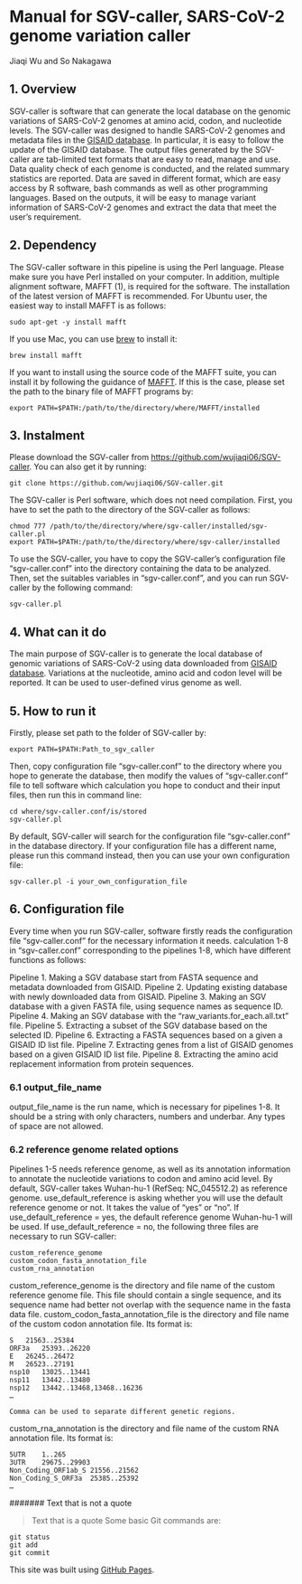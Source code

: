 # Manual for SGV-caller, SARS-CoV-2 genome variation caller
Jiaqi Wu and So Nakagawa

## 1. Overview
SGV-caller is software that can generate the local database on the genomic variations of SARS-CoV-2 genomes at amino acid, codon, and nucleotide levels. The SGV-caller was designed to handle SARS-CoV-2 genomes and metadata files in the [GISAID database](https://www.gisaid.org/). In particular, it is easy to follow the update of the GISAID database. The output files generated by the SGV-caller are tab-limited text formats that are easy to read, manage and use. Data quality check of each genome is conducted, and the related summary statistics are reported. Data are saved in different format, which are easy access by R software, bash commands as well as other programming languages. Based on the outputs, it will be easy to manage variant information of SARS-CoV-2 genomes and extract the data that meet the user’s requirement.

## 2. Dependency
  The SGV-caller software in this pipeline is using the Perl language. Please make sure you have Perl installed on your computer. In addition, multiple alignment software, MAFFT (1), is required for the software. The installation of the latest version of MAFFT is recommended.
  For Ubuntu user, the easiest way to install MAFFT is as follows:
```
sudo apt-get -y install mafft
```
If you use Mac, you can use [brew](https://brew.sh/) to install it:
```
brew install mafft
```
If you want to install using the source code of the MAFFT suite, you can install it by following the guidance of [MAFFT](https://mafft.cbrc.jp/). If this is the case, please set the path to the binary file of MAFFT programs by:
```
export PATH=$PATH:/path/to/the/directory/where/MAFFT/installed
```
## 3. Instalment 
  Please download the SGV-caller from https://github.com/wujiaqi06/SGV-caller. You can also get it by running: 
```
git clone https://github.com/wujiaqi06/SGV-caller.git
```
  The SGV-caller is Perl software, which does not need compilation. First, you have to set the path to the directory of the SGV-caller as follows:
```
chmod 777 /path/to/the/directory/where/sgv-caller/installed/sgv-caller.pl
export PATH=$PATH:/path/to/the/directory/where/sgv-caller/installed
```
  To use the SGV-caller, you have to copy the SGV-caller’s configuration file “sgv-caller.conf” into the directory containing the data to be analyzed. Then, set the suitables variables in “sgv-caller.conf”, and you can run SGV-caller by the following command:
```
sgv-caller.pl
```
## 4. What can it do
  The main purpose of SGV-caller is to generate the local database of genomic variations of SARS-CoV-2 using data downloaded from [GISAID database](https://www.gisaid.org/). Variations at the nucleotide, amino acid and codon level will be reported. It can be used to user-defined virus genome as well.

## 5. How to run it
  Firstly, please set path to the folder of SGV-caller by: 
```
export PATH=$PATH:Path_to_sgv_caller
```
  Then, copy configuration file “sgv-caller.conf” to the directory where you hope to generate the database, then modify the values of “sgv-caller.conf” file to tell software which calculation you hope to conduct and their input files, then run this in command line:
```
cd where/sgv-caller.conf/is/stored
sgv-caller.pl
```
  By default, SGV-caller will search for the configuration file “sgv-caller.conf” in the database directory. If your configuration file has a different name, please run this command instead, then you can use your own configuration file:
```
sgv-caller.pl -i your_own_configuration_file
```
## 6. Configuration file
  Every time when you run SGV-caller, software firstly reads the configuration file “sgv-caller.conf” for the necessary information it needs. calculation 1-8 in “sgv-caller.conf” corresponding to the pipelines 1-8, which have different functions as follows:

Pipeline 1. Making a SGV database start from FASTA sequence and metadata downloaded from GISAID. 
Pipeline 2. Updating existing database with newly downloaded data from GISAID. 
Pipeline 3. Making an SGV database with a given FASTA file, using sequence names as sequence ID.
Pipeline 4. Making an SGV database with the “raw_variants.for_each.all.txt” file.
Pipeline 5. Extracting a subset of the SGV database based on the selected ID.
Pipeline 6. Extracting a FASTA sequences based on a given a GISAID ID list file.
Pipeline 7. Extracting genes from a list of GISAID genomes based on a given GISAID ID list file.
Pipeline 8. Extracting the amino acid replacement information from protein sequences.

### 6.1 output_file_name
output_file_name is the run name, which is necessary for pipelines 1-8. It should be a string with only characters, numbers and underbar. Any types of space are not allowed.

### 6.2 reference genome related options
Pipelines 1-5 needs reference genome, as well as its annotation information to annotate the nucleotide variations to codon and amino acid level. By default, SGV-caller takes Wuhan-hu-1 (RefSeq: NC_045512.2) as reference genome. use_default_reference is asking whether you will use the default reference genome or not. It takes the value of “yes” or “no”. If use_default_reference = yes, the default reference genome Wuhan-hu-1 will be used. If use_default_reference = no, the following three files are necessary to run SGV-caller: 
```
custom_reference_genome
custom_codon_fasta_annotation_file
custom_rna_annotation
```
custom_reference_genome is the directory and file name of the custom reference genome file. This file should contain a single sequence, and its sequence name had better not overlap with the sequence name in the fasta data file.
custom_codon_fasta_annotation_file is the directory and file name of the custom codon annotation file. Its format is:
```
S	21563..25384
ORF3a	25393..26220
E	26245..26472
M	26523..27191
nsp10	13025..13441
nsp11	13442..13480
nsp12	13442..13468,13468..16236
…
```
	Comma can be used to separate different genetic regions.
custom_rna_annotation is the directory and file name of the custom RNA annotation file. Its format is:
```
5UTR	1..265
3UTR	29675..29903
Non_Coding_ORF1ab_S	21556..21562
Non_Coding_S_ORF3a	25385..25392
…
```


#######
Text that is not a quote
> Text that is a quote
Some basic Git commands are:
```
git status
git add
git commit
```

This site was built using [GitHub Pages](https://pages.github.com/).

